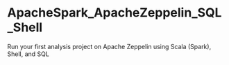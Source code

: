 # ApacheSpark_ApacheZeppelin_SQL_Shell
Run your first analysis project on Apache Zeppelin using Scala (Spark), Shell, and SQL
